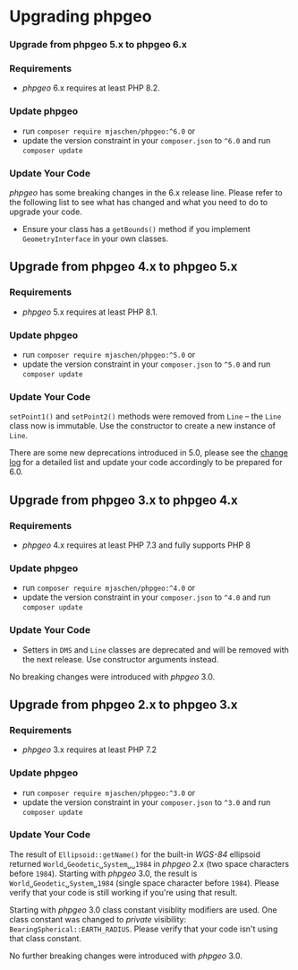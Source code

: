 # Upgrading phpgeo

### Upgrade from phpgeo 5.x to phpgeo 6.x

### Requirements

- *phpgeo* 6.x requires at least PHP 8.2.

### Update phpgeo

- run `composer require mjaschen/phpgeo:^6.0` or
- update the version constraint in your `composer.json` to `^6.0` and run `composer update`

### Update Your Code

*phpgeo* has some breaking changes in the 6.x release line. Please refer to the following list to see what has changed
and what you need to do to upgrade your code.

- Ensure your class has a `getBounds()` method if you implement `GeometryInterface` in your own classes.

## Upgrade from phpgeo 4.x to phpgeo 5.x

### Requirements

- *phpgeo* 5.x requires at least PHP 8.1.

### Update phpgeo

- run `composer require mjaschen/phpgeo:^5.0` or
- update the version constraint in your `composer.json` to `^5.0` and run `composer update`

### Update Your Code

`setPoint1()` and `setPoint2()` methods were removed from `Line` – the `Line` class now is immutable. Use the constructor to create a new instance of `Line`.

There are some new deprecations introduced in 5.0, please see the [change log](https://github.com/mjaschen/phpgeo/blob/main/CHANGELOG.md) for a detailed list and update your code accordingly to be prepared for 6.0.

## Upgrade from phpgeo 3.x to phpgeo 4.x

### Requirements

- *phpgeo* 4.x requires at least PHP 7.3 and fully supports PHP 8

### Update phpgeo

- run `composer require mjaschen/phpgeo:^4.0` or
- update the version constraint in your `composer.json` to `^4.0` and run `composer update`

### Update Your Code

- Setters in `DMS` and `Line` classes are deprecated and will be removed
  with the next release. Use constructor arguments instead.

No breaking changes were introduced with *phpgeo* 3.0.

## Upgrade from phpgeo 2.x to phpgeo 3.x

### Requirements

- *phpgeo* 3.x requires at least PHP 7.2

### Update phpgeo

- run `composer require mjaschen/phpgeo:^3.0` or
- update the version constraint in your `composer.json` to `^3.0` and run `composer update`

### Update Your Code

The result of `Ellipsoid::getName()` for the built-in *WGS-84* ellipsoid returned `World␣Geodetic␣System␣␣1984` in *phpgeo* 2.x (two space characters before `1984`). Starting with *phpgeo* 3.0, the result is `World␣Geodetic␣System␣1984` (single space character before `1984`). Please verify that your code is still working if you're using that result.

Starting with *phpgeo* 3.0 class constant visiblity modifiers are used. One class constant was changed to *private* visibility: `BearingSpherical::EARTH_RADIUS`. Please verify that your code isn't using that class constant.

No further breaking changes were introduced with *phpgeo* 3.0.
